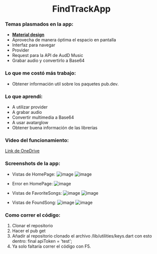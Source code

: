 
<h1 align="center">FindTrackApp</h1>

### Temas plasmados en la app:
- **[Material design](http://material.io/)**
- Aprovecha de manera óptima el espacio en pantalla
- Interfaz para navegar
- Provider
- Request para la API de AudD Music
- Grabar audio y convertirlo a Base64

### Lo que me costó más trabajo:
- Obtener información util sobre los paquetes pub.dev.

### Lo que aprendí:
- A utilizar provider
- A grabar audio
- Convertir multimedia a Base64
- A usar avatarglow
- Obtener buena información de las librerías

### Video del funcionamiento:
[Link de OneDrive](https://iteso01-my.sharepoint.com/:v:/g/personal/pvergara_escoto_iteso_mx/ESYiC6bOwS5HtnpzB4M7OxoB8g9Rz01zGimVX4IX2KYQhg?e=9lX2PB)

### Screenshots de la app:
- Vistas de HomePage:
![image](https://user-images.githubusercontent.com/52970365/222842658-3bc7341c-cee1-4a15-bb53-4d0251142f74.png)
![image](https://user-images.githubusercontent.com/52970365/222842857-24433e56-f9d1-44e9-937a-a6685dc7c500.png)
- Error en HomePage:
![image](https://user-images.githubusercontent.com/52970365/222842953-c9c6b76f-e5a6-4d8e-afe1-64526212e9d0.png)

-	Vistas de FavoriteSongs:
![image](https://user-images.githubusercontent.com/52970365/222843377-13978875-135c-4ae1-b996-3c2ef7565112.png)
![image](https://user-images.githubusercontent.com/52970365/222844646-2d1aff22-7972-4cef-9ef2-8b56b0091216.png)

- Vistas de FoundSong:
![image](https://user-images.githubusercontent.com/52970365/222843892-c1ea84a7-3447-4db3-b940-4ca5ba921567.png)
![image](https://user-images.githubusercontent.com/52970365/222844441-d022cf5d-a8dc-41e1-8aba-52718ad82522.png)

### Como correr el código:
1. Clonar el repositorio
2. Hacer el pub get
3. Añadir al repositorio clonado el archivo /lib/utilities/keys.dart con esto dentro: final  apiToken = 'test';
4. Ya solo faltaría correr el código con F5.
